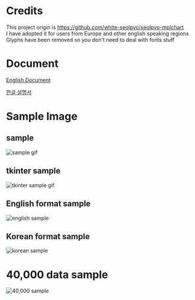 # Credits

This project origin is https://github.com/white-seolpyo/seolpyo-mplchart  
I have adopted it for users from Europe and other english speaking regions  
Glyphs have been removed so you don't need to deal with fonts stuff

# Document
[English Document](https://white.seolpyo.com/entry/148/)

[한글 설명서](https://white.seolpyo.com/entry/147/)


# Sample Image
## sample
![sample gif](https://raw.githubusercontent.com/white-seolpyo/seolpyo-mplchart/refs/heads/main/images/sample.gif)

## tkinter sample
![tkinter sample gif](https://raw.githubusercontent.com/white-seolpyo/seolpyo-mplchart/refs/heads/main/images/with%20tkinter.gif)

## English format sample
![english sample](https://raw.githubusercontent.com/white-seolpyo/seolpyo-mplchart/refs/heads/main/images/change%20color.png)

## Korean format sample
![korean sample](https://raw.githubusercontent.com/white-seolpyo/seolpyo-mplchart/refs/heads/main/images/sample%20kor.png)


# 40,000 data sample
![40,000 sample](https://raw.githubusercontent.com/white-seolpyo/seolpyo-mplchart/refs/heads/main/images/40000.gif)
